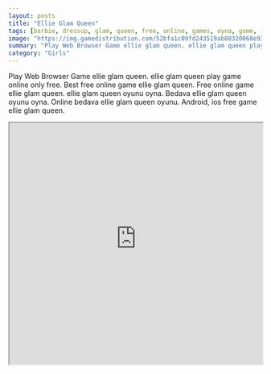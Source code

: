 ```yaml
---
layout: posts
title: "Ellie Glam Queen"
tags: [barbie, dressup, glam, queen, free, online, games, oyna, game, free, games, play, play, games]
image: "https://img.gamedistribution.com/52bfa1c09fd243519ab88320068e932a.jpg"
summary: "Play Web Browser Game ellie glam queen. ellie glam queen play game online only free. Best free online game ellie glam queen. Free online game ellie glam queen. ellie glam queen oyunu oyna. Bedava ellie glam queen oyunu oyna. Online bedava ellie glam queen oyunu. Android, ios free game ellie glam queen."
category: "Girls"
---
```


Play Web Browser Game ellie glam queen. ellie glam queen play game online only free. Best free online game ellie glam queen. Free online game ellie glam queen. ellie glam queen oyunu oyna. Bedava ellie glam queen oyunu oyna. Online bedava ellie glam queen oyunu. Android, ios free game ellie glam queen.

<iframe width="100%" height="480px;" src="https://html5.gamedistribution.com/52bfa1c09fd243519ab88320068e932a/"></iframe>